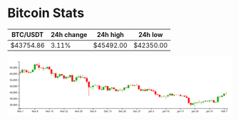 # Bitcoin Stats

BTC/USDT|24h change|24h high|24h low|
|---|---|---|---|
|$43754.86|3.11%|$45492.00|$42350.00|

<img src="./chart.svg">
